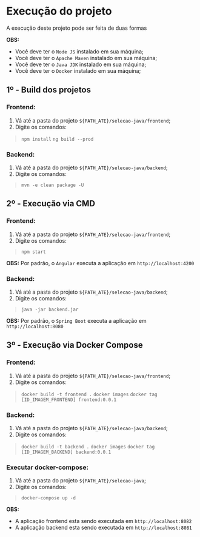 # Execução do projeto

A execução deste projeto pode ser feita de duas formas

**OBS:** 
* Você deve ter o `Node JS` instalado em sua máquina;
* Você deve ter o `Apache Maven` instalado em sua máquina;
* Você deve ter o `Java JDK` instalado em sua máquina;
* Você deve ter o `Docker` instalado em sua máquina;

## 1º - Build dos projetos

### Frontend:

1. Vá até a pasta do projeto `${PATH_ATE}/selecao-java/frontend`;
2. Digite os comandos:

>`npm install`
>`ng build --prod`

### Backend:

1. Vá até a pasta do projeto `${PATH_ATE}/selecao-java/backend`;
2. Digite os comandos:

>`mvn -e clean package -U`

## 2º - Execução via CMD

### Frontend:

1. Vá até a pasta do projeto `${PATH_ATE}/selecao-java/frontend`;
2. Digite os comandos:

>`npm start`

**OBS:** Por padrão, o `Angular` executa a aplicação em `http://localhost:4200`

### Backend:

1. Vá até a pasta do projeto `${PATH_ATE}/selecao-java/backend`;
2. Digite os comandos:

>`java -jar backend.jar`

**OBS:** Por padrão, o `Spring Boot` executa a aplicação em `http://localhost:8080`

## 3º - Execução via Docker Compose

### Frontend:

1. Vá até a pasta do projeto `${PATH_ATE}/selecao-java/frontend`;
2. Digite os comandos:

>`docker build -t frontend .`
>`docker images`
>`docker tag [ID_IMAGEM_FRONTEND] frontend:0.0.1`

### Backend:

1. Vá até a pasta do projeto `${PATH_ATE}/selecao-java/backend`;
2. Digite os comandos:

>`docker build -t backend .`
>`docker images`
>`docker tag [ID_IMAGEM_BACKEND] backend:0.0.1`

### Executar docker-compose:

1. Vá até a pasta do projeto `${PATH_ATE}/selecao-java`;
2. Digite os comandos:

>`docker-compose up -d`

**OBS:** 
* A aplicação frontend esta sendo executada em `http://localhost:8082`
* A aplicação backend esta sendo executada em `http://localhost:8081`